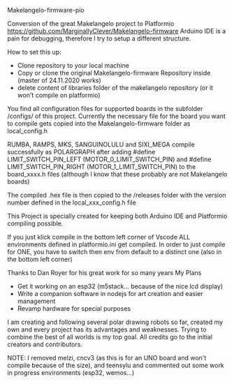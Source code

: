 Makelangelo-firmware-pio

Conversion of the great Makelangelo project to Platformio https://github.com/MarginallyClever/Makelangelo-firmware
Arduino IDE is a pain for debugging, therefore I try to setup a different structure.

How to set this up:
- Clone repository to your local machine
- Copy or clone the original Makelangelo-firmware Repository inside (master of 24.11.2020 works)
- delete content of libraries folder of the makelangelo repository (or it won't compile on platformio)

You find all configuration files for supported boards in the subfolder /configs/ of this project.
Currently the necessary file for the board you want to compile gets copied into the Makelangelo-firmware folder as local_config.h

RUMBA, RAMPS, MKS, SANGUINOLULU and SIXI_MEGA compile successfully as POLARGRAPH 
after adding #define LIMIT_SWITCH_PIN_LEFT     (MOTOR_0_LIMIT_SWITCH_PIN) and #define LIMIT_SWITCH_PIN_RIGHT    (MOTOR_1_LIMIT_SWITCH_PIN) to the board_xxxx.h files
(although I know that these probably are not Makelangelo boards)

The compiled .hex file is then copied to the /releases folder with the version number defined in the local_xxx_config.h file

This Project is specially created for keeping both Arduino IDE and Platformio compiling possible.

If you just klick compile in the bottom left corner of Vscode ALL environments defined in platformio.ini get compiled.
In order to just compile for ONE, you have to switch then env from default to a distinct one (also in the bottom left corner)

Thanks to Dan Royer for his great work for so many years
My Plans
- Get it working on an esp32 (m5stack... because of the nice lcd display)
- Write a companion software in nodejs for art creation and easier management
- Revamp hardware for special purposes

I am creating and following several polar drawing robots so far, created my own and every project has its advantages and weaknesses. Trying to combine the best of all worlds is my top goal. All credits go to the initial creators and contributors.

NOTE: I removed melzi, cncv3 (as this is for an UNO board and won't compile because of the size), and teensylu and commented out some work in progress environments (esp32, wemos...)
